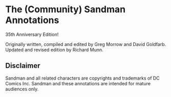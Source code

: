 # The (Community) Sandman Annotations

35th Anniversary Edition!

Originally written, compiled and edited by Greg Morrow and David Goldfarb.  Updated and revised edition by Richard Munn.

## Disclaimer

Sandman and all related characters are copyrights and trademarks of DC Comics Inc. Sandman and these annotations are intended for mature audiences only.
